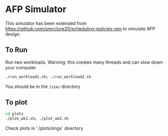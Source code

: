 # AFP Simulator

This simulator has been extended from https://github.com/smcclure20/scheduling-policies-sim to simulate AFP design.

## To Run

Run two workloads.
Warning: this creates many threads and can slow down your computer.

```bash
./run_workload1.sh; ./run_workload2.sh
```
You should be in the `/sim/` directory

## To plot

```bash
cd plots
./plot_wk1.sh; ./plot_wk2.sh
```

Check plots in './plots/imgs' directory
